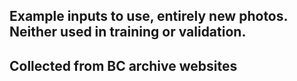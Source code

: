 ## Example inputs to use, entirely new photos. Neither used in training or validation.

## Collected from BC archive websites